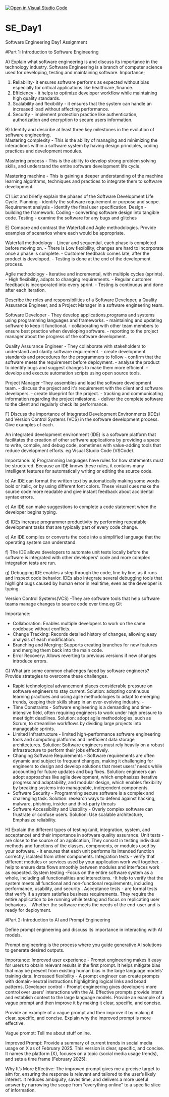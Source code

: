 [![Open in Visual Studio Code](https://classroom.github.com/assets/open-in-vscode-2e0aaae1b6195c2367325f4f02e2d04e9abb55f0b24a779b69b11b9e10269abc.svg)](https://classroom.github.com/online_ide?assignment_repo_id=18413819&assignment_repo_type=AssignmentRepo)
# SE_Day1
Software Engineering Day1 Assignment

#Part 1: Introduction to Software Engineering

A) Explain what software engineering is and discuss its importance in the technology industry.
 Software Engineering is a branch of computer science used for developing, testing and maintaining software.
 Importance;
 1. Reliability- it ensures software performs as expected without bias especially for critical applications like healthcare 
    ,finance.
 2. Efficiency - it helps to optimize developer workflow while maintaining high quality standards.
 3. Scalability and flexibility - it ensures that the system can handle an increased load without affecting performance.
 4. Security - implement protection practice like authentication, authorization and encryption to secure users information.


 B) Identify and describe at least three key milestones in the evolution of software engineering.   
Mastering complexity - This is the ability of managing and minimizing the interactions within a software system by having design principles, coding practices and development modules.  

Mastering process - This is the ability to develop strong problem solving skills, and understand the entire software development life cycle.                                                                                                                      

Mastering machine - This is gaining a deeper understanding of the machine learning algorithms, techniques and practices to integrate them to software development.

C) List and briefly explain the phases of the Software Development Life Cycle.
    Planning - identify the software requirement or purpose and scope.
    Requirement analysis - identify the final user specification. 
    Design - building the framework. 
    Coding - converting software design into tangible code.
    Testing - examine the software for any bugs and glitches

E) Compare and contrast the Waterfall and Agile methodologies. Provide examples of scenarios where each would be appropriate.

Waterfall methodology - Linear and sequential, each phase is completed before moving on. 
      - There is Low flexibility, changes are hard to incorporate once a phase is complete.
      - Customer feedback comes late, after the product is developed.
      - Testing is done at the end of the development process.

Agile methodology - Iterative and incremental, with multiple cycles (sprints). 
      - High flexibility, adapts to changing requirements. 
      - Regular customer feedback is incorporated into every sprint. 
      - Testing is continuous and done after each iteration.

Describe the roles and responsibilities of a Software Developer, a Quality Assurance Engineer, and a Project Manager in a software engineering team.

Software Developer - They develop applications,programs and systems using programming languages and frameworks.
                   - maintaining and updating software to keep it functional. 
                   - collaborating with other team members to ensure best practice when developing software.
                   - reporting to the project manager about the progress of the software development.

Quality Assurance Engineer - They collaborate with stakeholders to understand and clarify software requirement.
                           - create development standards and procedures for the programmers to follow
                           - confirm that the software meets the requirement before deployment. 
                           - analyse the product to identify bugs and suggest changes to make them more efficient. 
                           - develop and execute automation scripts using open source tools.

Project Manager -They assembles and lead the software development team.
                - discuss the project and it's requirement with the client and software developers.
                - create blueprint for the project.
                - tracking and communicating information regarding the project milestone.
                - deliver the complete software to the client and regularly check its performance.

F) Discuss the importance of Integrated Development Environments (IDEs) and Version Control Systems (VCS) in the software development process. Give examples of each.

An integrated development environment (IDE) is a software platform that facilitates the creation of other software applications by providing a space to write, compile, and debug code, sometimes with value-adding tools that reduce development efforts. eg Visual Studio Code (VSCode).
 
 Importance:
a) Programming languages have rules for how statements must be structured. Because an IDE knows these rules, it contains many 
   intelligent features for automatically writing or editing the source code.

b) An IDE can format the written text by automatically making some words bold or italic, or by using different font colors. These visual cues make the source code more readable and give instant feedback about accidental syntax errors.

c) An IDE can make suggestions to complete a code statement when the developer begins typing.

d) IDEs increase programmer productivity by performing repeatable development tasks that are typically part of every code change. 

e) An IDE compiles or converts the code into a simplified language that the operating system can understand. 

f) The IDE allows developers to automate unit tests locally before the software is integrated with other developers' code and 
   more complex integration tests are run.

g) Debugging IDE enables a step through the code, line by line, as it runs and inspect code behavior. IDEs also integrate several debugging tools that highlight bugs caused by human error in real time, even as the developer is typing.

Version Control Systems(VCS) -They are software tools that help software teams manage changes to source code over time.eg Git

Importance:
  - Collaboration: Enables multiple developers to work on the same codebase without conflicts.
  - Change Tracking: Records detailed history of changes, allowing easy analysis of each modification. 
  - Branching and Merging: Supports creating branches for new features and merging them back into the main code.
  - Error Recovery: Allows reverting to previous versions if new changes introduce errors.

G) What are some common challenges faced by software engineers? Provide strategies to overcome these challenges.
- Rapid technological advancement places considerable pressure on software engineers to stay current.
     Solution: adopting continuous learning practices and using agile methodologies to adapt to emerging trends, keeping their 
               skills sharp in an ever-evolving industry. -
- Time Constraints - Software engineering is a demanding and time-intensive field, often requiring engineers to work under high 
                     pressure to meet tight deadlines.
     Solution: adopt agile methodologies, such as Scrum, to streamline workflows by dividing large projects into manageable 
               sprints. 
- Limited Infrastructure - limited high-performance software engineering tools and computing platforms and inefficient data 
                           storage architectures. 
      Solution: Software engineers must rely heavily on a robust infrastructure to perform their jobs effectively.
- Changing Software Requirements - Software requirements are often dynamic and subject to frequent changes, making it 
                                   challenging for engineers to design and develop solutions that meet users' needs while 
                                   accounting for future updates and bug fixes. 
      Solution: engineers can adopt approaches like agile development, which emphasizes iterative progress and adaptability, and 
                modular design, which enables flexibility by breaking systems into manageable, independent components.
- Software Security - Programming secure software is a complex and challenging task. 
            Solution: research ways to defend against hacking, malware, phishing, insider and third-party threats
- Software Accessibility and Usability - Overly complex software can frustrate or confuse users. 
           Solution: Use scalable architecture, Emphasize reliability.

H) Explain the different types of testing (unit, integration, system, and acceptance) and their importance in software quality assurance.
 Unit tests - are close to the source of an application, They consist in testing individual methods and functions of the 
              classes, components, or modules used by your software. 
            - it ensures that each unit performs its intended function correctly, 
              isolated from other components.
 Integration tests - verify that different modules or services used by your application work well together.
                   - help to ensure data flows smoothly between modules and interfaces work as expected.
 System testing -Focus on the entire software system as a whole, including all functionalities and interactions.
                -It help to verify that the system meets all functional and non-functional requirements, including performance, 
                 usability, and security .
Acceptance tests - are formal tests that verify if a system satisfies business requirements. They require the entire application 
                   to be running while testing and focus on replicating user behaviors. 
                 - Whether the software meets the needs of the end-user and is ready for deployment.


#Part 2: Introduction to AI and Prompt Engineering


Define prompt engineering and discuss its importance in interacting with AI models.

Prompt engineering is the process where you guide generative AI solutions to generate desired outputs.

Importance:
Improved user experience - Prompt engineering makes it easy for users to obtain relevant results in the first prompt. It helps mitigate bias that may be present from existing human bias in the large language models’ training data.
Increased flexibility - A prompt engineer can create prompts with domain-neutral instructions highlighting logical links and broad patterns.
Developer control - Prompt engineering gives developers more control over users' interactions with the AI. Effective prompts provide intent and establish context to the large language models. Provide an example of a vague prompt and then improve it by making it clear, specific, and concise.

Provide an example of a vague prompt and then improve it by making it clear, specific, and concise. Explain why the improved prompt is more effective.

Vague prompt: Tell me about stuff online.
 
 Improved Prompt: Provide a summary of current trends in social media usage on X as of February 2025.
This version is clear, specific, and concise. It names the platform (X), focuses on a topic (social media usage trends), and sets a time frame (February 2025).

Why It’s More Effective: The improved prompt gives me a precise target to aim for, ensuring the response is relevant and tailored to the user’s likely interest. It reduces ambiguity, saves time, and delivers a more useful answer by narrowing the scope from "everything online" to a specific slice of information.



